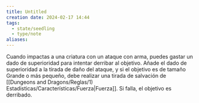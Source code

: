 ```yaml
---
title: Untitled
creation date: 2024-02-17 14:44
tags:
  - state/seedling
  - type/note
aliases:
---
```

Cuando impactas a una criatura con un ataque con arma, puedes gastar un dado de superioridad para intentar derribar al objetivo. 
Añade el dado de superioridad a la tirada de daño del ataque, y si el objetivo es de tamaño Grande o más pequeño, debe realizar una tirada de salvación de [[Dungeons and Dragons/Reglas/1) Estadisticas/Características/Fuerza|Fuerza]]. Si falla, el objetivo es derribado.


